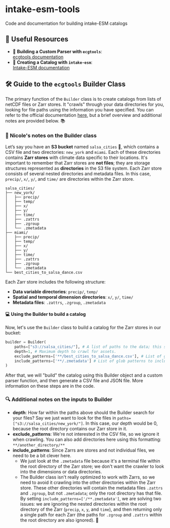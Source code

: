 # intake-esm-tools
Code and documentation for building intake-ESM catalogs

## 🔗 Useful Resources  
- 📄 **Building a Custom Parser with `ecgtools`**:  
  [ecgtools documentation](https://ecgtools.readthedocs.io/en/latest/how-to/use-a-custom-parser.html)  
- 📄 **Creating a Catalog with `intake-esm`**:  
  [Intake-ESM documentation](https://intake-esm.readthedocs.io/en/stable/how-to/build-a-catalog-from-timeseries-files.html) 

## 🛠️ Guide to the `ecgtools` Builder Class 

The primary function of the `Builder` class is to create catalogs from lists of netCDF files or Zarr stores. It "crawls" through your data directories for you, looking for file paths using the information you have specified. You can refer to the official documentation [here](https://ecgtools.readthedocs.io/en/latest/reference/index.html#builder), but a brief overview and additional notes are provided below. 📚

### 📝 Nicole's notes on the Builder class 

Let’s say you have an **S3 bucket** named `salsa_cities` 💃, which contains a CSV file and two directories: `new_york` and `miami`. Each of these directories contains **Zarr stores** with climate data specific to their locations. It's important to remember that Zarr stores are **not files**; they are storage structures represented as **directories** in the S3 file system. Each Zarr store consists of several nested directories and metadata files. In this case, `precip/`, `x/`, `y/`, and `time/` are directories within the Zarr store.

```plaintext
salsa_cities/
├── new_york/
│   ├── precip/
│   ├── temp/
│   ├── x/
│   ├── y/
│   ├── time/
│   ├── .zattrs
│   ├── .zgroup
│   └── .zmetadata
├── miami/
│   ├── precip/
│   ├── temp/
│   ├── x/
│   ├── y/
│   ├── time/
│   ├── .zattrs
│   ├── .zgroup
│   └── .zmetadata
└── best_cities_to_salsa_dance.csv
```

Each Zarr store includes the following structure: 

- **Data variable directories**: `precip/`, `temp/`
- **Spatial and temporal dimension directories**: `x/`, `y/`, `time/`
- **Metadata files**: `.zattrs`, `.zgroup`, `.zmetadata`

#### 💻 Using the Builder to build a catalog 

Now, let's use the `Builder` class to build a catalog for the Zarr stores in our bucket:

```python
builder = Builder(
    paths=["s3://salsa_cities/"], # A list of paths to the data; this should be the root directory of your data files.
    depth=1, # Maximum depth to crawl for assets.
    exclude_patterns=['**/best_cities_to_salsa_dance.csv'], # List of glob patterns to exclude from crawling.
    include_patterns=['**/.zmetadata'] # List of glob patterns to include when crawling 
)
```

After that, we will "build" the catalog using this Builder object and a custom parser function, and then generate a CSV file and JSON file. More information on these steps are in the code. 

### 🔍 Additional notes on the inputs to Builder 
- **depth**: How far within the paths above should the Builder search for your files? Say we just want to look for the files in `paths=["s3://salsa_cities/new_york/"]`. In this case, our depth would be 0, because the root directory contains our Zarr store in it. 
- **exclude_patterns**: We're not interested in the CSV file, so we ignore it when crawling. You can also add directories here using this formatting: `**/another_directory/**`
- **include_patterns**: Since Zarrs are stores and not individual files, we need to be a bit clever here.
  - We just look at the `.zmetadata` file because it's a terminal file within the root directory of the Zarr store; we don't want the crawler to look into the dimensions or data directories.
  - The Builder class isn't really optimized to work with Zarrs, so we need to avoid it crawling into the other directories within the Zarr store. These other directories will contain the metadata files `.zattrs` and `.zgroup`, but not `.zmetadata`; only the root directory has that file. By setting `include_patterns=['/**.zmetadata']`, we are solving two issues: we are ignoring the nested directories within the root directory of the Zarr (`precip`, `x`, `y`, and `time`), and then returning only a single path for each Zarr (the paths for `.zgroup` and `.zattrs` within the root directory are also ignored). 🎯
